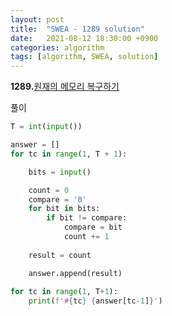 ```yaml
---
layout: post
title:  "SWEA - 1289 solution"
date:   2021-08-12 18:30:00 +0900
categories: algorithm
tags: [algorithm, SWEA, solution]
---
```

**1289.**[원재의 메모리 복구하기 ](https://swexpertacademy.com/main/code/problem/problemDetail.do?contestProbId=AV19AcoKI9sCFAZN&categoryId=AV19AcoKI9sCFAZN&categoryType=CODE&problemTitle=1289&orderBy=FIRST_REG_DATETIME&selectCodeLang=ALL&select-1=&pageSize=10&pageIndex=1)

풀이

```python
T = int(input())

answer = []
for tc in range(1, T + 1):

    bits = input()

    count = 0
    compare = '0'
    for bit in bits:
        if bit != compare:
            compare = bit
            count += 1
    
    result = count

    answer.append(result)
    
for tc in range(1, T+1):
    print(f'#{tc} {answer[tc-1]}')
```

